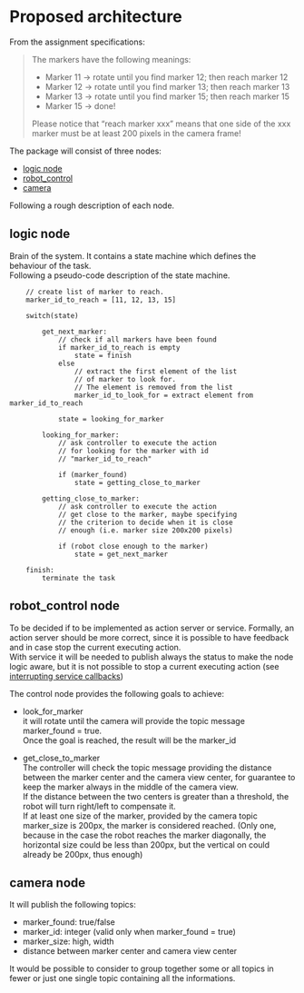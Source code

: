# Proposed architecture  
From the assignment specifications:

>The markers have the following meanings:  
>  * Marker 11 -> rotate until you find marker 12; then reach marker 12  
>  * Marker 12 -> rotate until you find marker 13; then reach marker 13  
>  * Marker 13 -> rotate until you find marker 15; then reach marker 15  
>  * Marker 15 -> done!
>
>Please notice that “reach marker xxx” means that one side of the xxx marker must be at least 200 pixels in the
camera frame!

The package will consist of three nodes:
 - [logic node](#logic-node)
 - [robot_control](#robot_control-node)
 - [camera](#camera-node)

Following a rough description of each node.


## logic node
Brain of the system. It contains a state machine which defines the behaviour of the task.  
Following a pseudo-code description of the state machine.
```
    // create list of marker to reach.
    marker_id_to_reach = [11, 12, 13, 15]
    
    switch(state)

        get_next_marker:
            // check if all markers have been found
            if marker_id_to_reach is empty
                state = finish
            else
                // extract the first element of the list  
                // of marker to look for.  
                // The element is removed from the list  
                marker_id_to_look_for = extract element from marker_id_to_reach
            
            state = looking_for_marker

        looking_for_marker:
            // ask controller to execute the action  
            // for looking for the marker with id  
            // "marker_id_to_reach"
            
            if (marker_found)
                state = getting_close_to_marker

        getting_close_to_marker:
            // ask controller to execute the action  
            // get close to the marker, maybe specifying
            // the criterion to decide when it is close
            // enough (i.e. marker size 200x200 pixels)
            
            if (robot close enough to the marker)
                state = get_next_marker
```
        finish:
            terminate the task

## robot_control node
To be decided if to be implemented as action server or service. Formally, an action server should be more correct, since it is possible to have feedback and in case stop the current executing action.  
With service it will be needed to publish always the status to make the node logic aware, but it is not possible to stop a current executing action (see [interrupting service callbacks](https://answers.ros.org/question/205631/one-callback-interrupting-another-is-that-possible/))


The control node provides the following goals to achieve:
* look_for_marker  
  it will rotate until the camera will provide the topic message marker_found = true.  
  Once the goal is reached, the result will be the marker_id  

* get_close_to_marker  
  The controller will check the topic message providing the distance between the marker center and the camera view center, for guarantee to keep the marker always in the middle of the camera view.  
  If the distance between the two centers is greater than a threshold, the robot will turn right/left to compensate it.  
  If at least one size of the marker, provided by the camera topic marker_size is 200px, the marker is considered reached. (Only one, because in the case the robot reaches the marker diagonally, the horizontal size could be less than 200px, but the vertical on could already be 200px, thus enough)


## camera node
It will publish the following topics:
* marker_found: true/false
* marker_id: integer (valid only when marker_found = true)
* marker_size: high, width
* distance between marker center and camera view center

It would be possible to consider to group together some or all topics in fewer or just one single topic containing all the informations.
